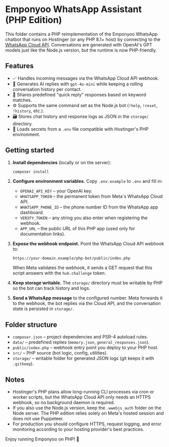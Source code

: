# Emponyoo WhatsApp Assistant (PHP Edition)

This folder contains a PHP reimplementation of the Emponyoo WhatsApp chatbot that runs on Hostinger (or any PHP 8.1+ host) by connecting to the [WhatsApp Cloud API](https://developers.facebook.com/docs/whatsapp). Conversations are generated with OpenAI's GPT models just like the Node.js version, but the runtime is now PHP-friendly.

## Features
- ✅ Handles incoming messages via the WhatsApp Cloud API webhook.
- 🤖 Generates AI replies with `gpt-4o-mini` while keeping a rolling conversation history per contact.
- 🧠 Shares predefined "quick reply" responses based on keyword matches.
- ⚙️ Supports the same command set as the Node.js bot (`!help`, `!reset`, `!history`, etc.).
- 🗃️ Stores chat history and response logs as JSON in the `storage/` directory.
- 🔐 Loads secrets from a `.env` file compatible with Hostinger's PHP environment.

## Getting started
1. **Install dependencies** (locally or on the server):
   ```bash
   composer install
   ```

2. **Configure environment variables.** Copy `.env.example` to `.env` and fill in:
   - `OPENAI_API_KEY` – your OpenAI key.
   - `WHATSAPP_TOKEN` – the permanent token from Meta's WhatsApp Cloud API.
   - `WHATSAPP_PHONE_ID` – the phone number ID from the WhatsApp app dashboard.
   - `VERIFY_TOKEN` – any string you also enter when registering the webhook.
   - `APP_URL` – the public URL of this PHP app (used only for documentation links).

3. **Expose the webhook endpoint.** Point the WhatsApp Cloud API webhook to:
   ```
   https://your-domain.example/php-bot/public/index.php
   ```
   When Meta validates the webhook, it sends a GET request that this script answers with the `hub.challenge` token.

4. **Keep storage writable.** The `storage/` directory must be writable by PHP so the bot can track history and logs.

5. **Send a WhatsApp message** to the configured number. Meta forwards it to the webhook, the bot replies via the Cloud API, and the conversation state is persisted in `storage/`.

## Folder structure
- `composer.json` – project dependencies and PSR-4 autoload rules.
- `data/` – predefined replies (`memory.json`, `general_responses.json`).
- `public/index.php` – webhook entry point you deploy to your PHP host.
- `src/` – PHP source (bot logic, config, utilities).
- `storage/` – writable folder for generated JSON logs (git keeps it with `.gitkeep`).

## Notes
- Hostinger's PHP plans allow long-running CLI processes via cron or worker scripts, but the WhatsApp Cloud API only needs an HTTPS webhook, so no background daemon is required.
- If you also use the Node.js version, keep the `.wwebjs_auth` folder on the Node server. The PHP edition relies solely on Meta's hosted session and does not use Puppeteer.
- For production you should configure HTTPS, request logging, and error monitoring according to your hosting provider's best practices.

Enjoy running Emponyoo on PHP! 🚀

